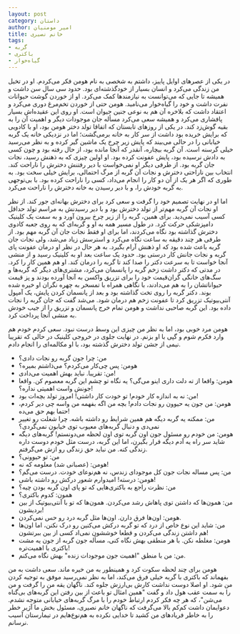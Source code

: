 ```yaml
---
layout: post
category: داستان
author: امیر مومنیان
title: خانم نصیری
tags:
- گربه
- باکتری
- گیاه‌خوار
---
```


در یکی از عصرهای اوایل پاییز، داشتم به شخصی به نام هومن فکر می‌کردم. او در تخیل من زندگی می‌کرد و انسان بسیار از خودگذشته‌ای بود. حدود سی سال سن داشت و همیشه تا جایی که می‌توانست به نیازمندها کمک می‌کرد. او از خوردن گوشت حیوانات نفرت داشت و خود را  گیاه‌خوار می‌نامید. هومن حتی از خوردن تخم‌مرغ دوری می‌کرد و اعتقاد داشت که بلاخره آن هم به نوعی جنین حیوان است. او روی این عقیده‌اش بسیار پافشاری می‌کرد و همیشه سعی می‌کرد مسأله جان موجودات دیگر و اهمیت آن را به بقیه گوش‌زد کند. در یکی از روزهای تابستان که اتفاقا تولد دختر هومن بود، او با کادویی که برایش خریده بود داشت از سر کار به خانه برمی‌گشت؛ اما در نزدیکی خانه یک گربه خیابانی را در حالی می‌بیند که پایش زیر چرخ یک ماشین گیر کرده و به نظر می‌رسید خیلی گرسنه است. آن گربه بیچاره، آنقدر که آنجا مانده بود، از حال رفته بود و چون کسی به دادش نرسیده بود، پایش عفونت کرده بود. او اولین چیزی که به ذهنش رسید، نجات جان گربه بود. از طرفی دیگر او نمی‌خواست با دیر رفتنش دخترش را ناراحت کند. انتخاب بین ناراحتی دخترش و نجات آن گربه از مرگ احتمالی، برایش خیلی سخت بود. به طوری که اگر هر یک از آن دو کار را انجام می‌داد، کسی را ناراحت کرده بود. با بی‌توجهی به گربه خودش را، و با دیر رسیدن به خانه دخترش را ناراحت می‌کرد.

اما او در نهایت تصمیم خود را گرفت و سعی کرد برای دخترش بهانه‌ای جور کند. از نظر او نجات آن گربه مهم‌تر از تولد دخترش بود و با دیر رسیدنش به مراسم تولد حداقل کسی آسیب نمی‌دید. برای همین، گربه را از زیر چرخ بیرون آورد و به سمت یک کلینیک دامپزشکی حرکت کرد. در طول مسیر همه به او و گربه‌ای که به روی جعبه کادوی دخترش گذاشته بود نگاه می‌کردند، اما برای او فقط نجات جان آن گربه مهم بود. از طرفی هر چند دقیقه به ساعت نگاه می‌کرد و استرسش زیاد می‌شد، ولی نجات جان گربه باعث شده بود که او ذهنش آرام بگیرد. به هر حال در نظر او درمان عفونت پای گربه و نجات جانش کار درستی بود. حدود یک ساعت بعد او به کلینیک رسید و از منشی آنجا خواست تا به سرعت دکتر را صدا کند تا گربه را درمان کند. او هم همین کار را کرد. در مدتی که دکتر داشت زخم گربه را پانسمان می‌کرد، مشتری‌های دیگر که گربه‌ها و سگ‌های خانگی گران‌قیمت خود را برای تزریق واکسن به آنجا آورده بودند و پز قیمت حیواناتشان را به هم می‌دادند، با نگاهی همراه با تمسخر به چهره نگران او خیره شده بوند. دکتر گربه را روی تخت گذاشته بود و بعد از پانسمان کردن پایش، یک آمپول آنتی‌بیوتیک تزریق کرد تا عفونت زخم هم درمان شود. می‌شد گفت که جان گربه را نجات داده بود. این گربه صاحبی نداشت و هومن تمام خرج پانسمان و تزریق را از جیب خودش به منشی آنجا پرداخت کرد.

هومن مرد خوبی بود، اما به نظر من چیزی این وسط درست نبود. سعی کردم خودم هم وارد فکرم شوم و گپی با او بزنم. در نهایت جلوی در خروجی کلینیک در حالی که تقریبا نیمی از جشن تولد دخترش گذشته بود، با او مکالمه‌ای را انجام دادم.

- من: چرا جون گربه رو نجات دادی؟
- هومن: پس چی‌کار می‌کردم؟ می‌ذاشتم بمیره؟
- من: تقریبا. نباید بهش اهمیت می‌دادی!
- هومن: واقعا از ته دلت داری اینو می‌گی؟ یه نگاه تو چشم این گربه معصوم کن. واقعا جونش واست اهمیتی نداره؟!
- من: نه به اندازه کار خودم! تو خودت کار داشتی! امروز تولد بچه‌ات بود!
- هومن: من جون یه حیوون رو نجات دادم! بچه من اگه بفهمه من واسه چی دیر کردم، حتما بهم حق می‌ده!
- من: ممکنه یه گربه دیگه هم همین شرایط رو داشته باشه. چرا شغلت رو تغییر نمی‌دی و دنبال گربه‌های معیوب توی خیابون نمی‌گردی؟
- هومن: من خودم رو مسئول جون اون گربه توی اون لحظه می‌دونستم! گربه‌های دیگه شاید سر راه یه آدم دیگه قرار بگیرن، اما این گربه، درست مثل خودم دوست داره زندگی کنه. من نباید حق زندگی رو ازش می‌گرفتم.
- من: تو حیوونی؟
- هومن: (عصبانی شد) معلومه که نه!
- من: پس مساله نجات جون کل موجودای زندس، نه هم‌نوعای خودت. درست می‌گم؟
- هومن: درسته! امیدوارم شعور درکش رو داشته باشی!
- من: نظرت راجع به باکتری‌هایی که تو پای اون گربه بودن چیه؟
- همون: کدوم باکتری؟
- من: همون‌ها که داشتن توی پاهاش رشد می‌کردن. همون‌ها که تو با آنتی‌بیوتیک از بین بردیشون!
- هومن: اون‌ها فرق دارن. اون‌ها مثل گربه درد رو حس نمی‌کردن.
- من: شاید این نوع خاص از درد که تو گربه درکش می‌کنین رو درک نکنن، اما اون‌ها هم داشتن زندگی می‌کردن و قطعا خوششون نمی‌اد کسی از بین ببرتشون!
- هومن: مغلطه نکن. با هر منطقی بهش نگاه کنی، مسأله جون گربه از جون یه مشت باکتری با اهمیت‌تره!
- من: من با منطق "اهمیت جون موجودات زنده" بهش نگاه می‌کنم.

هومن برای چند لحظه سکوت کرد و همینطور به من خیره ماند. سعی داشت به من بفهماند که باکتری با گربه خیلی فرق می‌کند، اما به نظر نمی‌رسید موفق به توجیه کردن من شود. او اصلا دوست نداشت کارش بی‌ارزش جلوه کند. ناگهان یقه من را گرفت و من را به سمت عقب هول داد و گفت "همین امثال تو باعث از بین رفتن این گربه‌های بی‌گناه می‌شن"، که هر چه فکر کردم ارتباط خودم را با مرگ گربه‌های خیابانی متوجه نشدم. دعوایمان داشت کم‌کم بالا می‌گرفت که ناگهان خانم نصیری، مسئول بخش ما آژیر خطر را به خاطر فریادهای من کشید تا خدایی نکرده به هم‌نوع‌هایم در تیمارستان آسیب نرسانم.